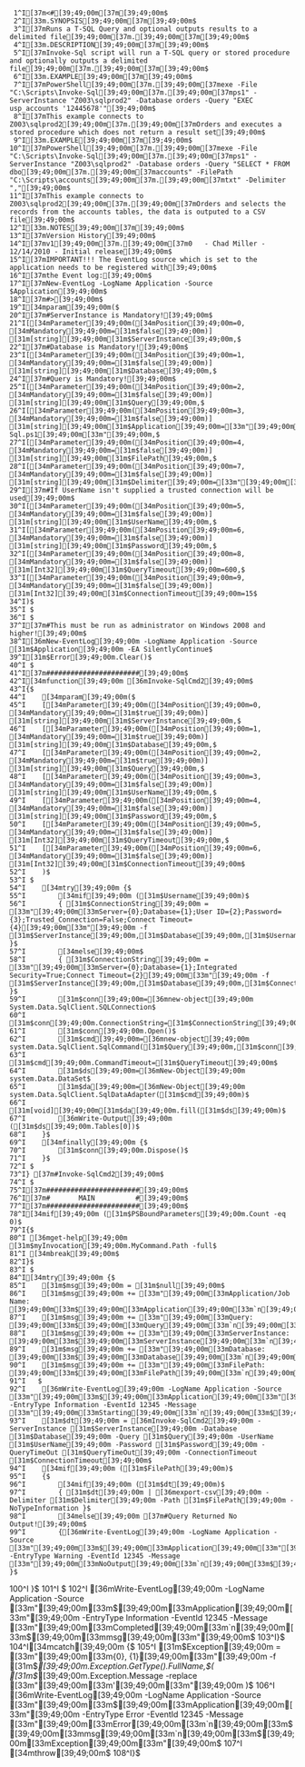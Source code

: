      1^I[37m<#[39;49;00m[37m[39;49;00m$
     2^I[33m.SYNOPSIS[39;49;00m[37m[39;49;00m$
     3^I[37mRuns a T-SQL Query and optional outputs results to a delimited file[39;49;00m[37m.[39;49;00m[37m[39;49;00m$
     4^I[33m.DESCRIPTION[39;49;00m[37m[39;49;00m$
     5^I[37mInvoke-Sql script will run a T-SQL query or stored procedure and optionally outputs a delimited file[39;49;00m[37m.[39;49;00m[37m[39;49;00m$
     6^I[33m.EXAMPLE[39;49;00m[37m[39;49;00m$
     7^I[37mPowerShell[39;49;00m[37m.[39;49;00m[37mexe -File "C:\Scripts\Invoke-Sql[39;49;00m[37m.[39;49;00m[37mps1" -ServerInstance "Z003\sqlprod2" -Database orders -Query "EXEC usp_accounts '12445678'"[39;49;00m$
     8^I[37mThis example connects to Z003\sqlprod2[39;49;00m[37m.[39;49;00m[37mOrders and executes a stored procedure which does not return a result set[39;49;00m$
     9^I[33m.EXAMPLE[39;49;00m[37m[39;49;00m$
    10^I[37mPowerShell[39;49;00m[37m.[39;49;00m[37mexe -File "C:\Scripts\Invoke-Sql[39;49;00m[37m.[39;49;00m[37mps1" -ServerInstance "Z003\sqlprod2" -Database orders -Query "SELECT * FROM dbo[39;49;00m[37m.[39;49;00m[37maccounts" -FilePath "C:\Scripts\accounts[39;49;00m[37m.[39;49;00m[37mtxt" -Delimiter ","[39;49;00m$
    11^I[37mThis example connects to Z003\sqlprod2[39;49;00m[37m.[39;49;00m[37mOrders and selects the records from the accounts tables, the data is outputed to a CSV file[39;49;00m$
    12^I[33m.NOTES[39;49;00m[37m[39;49;00m$
    13^I[37mVersion History[39;49;00m$
    14^I[37mv1[39;49;00m[37m.[39;49;00m[37m0   - Chad Miller - 12/14/2010 - Initial release[39;49;00m$
    15^I[37mIMPORTANT!!! The EventLog source which is set to the application needs to be registered with[39;49;00m$
    16^I[37mthe Event log:[39;49;00m$
    17^I[37mNew-EventLog -LogName Application -Source  $Application[39;49;00m$
    18^I[37m#>[39;49;00m$
    19^I[34mparam[39;49;00m($
    20^I[37m#ServerInstance is Mandatory![39;49;00m$
    21^I[[34mParameter[39;49;00m([34mPosition[39;49;00m=0, [34mMandatory[39;49;00m=[31m$false[39;49;00m)] [31m[string][39;49;00m[31m$ServerInstance[39;49;00m,$
    22^I[37m#Database is Mandatory![39;49;00m$
    23^I[[34mParameter[39;49;00m([34mPosition[39;49;00m=1, [34mMandatory[39;49;00m=[31m$false[39;49;00m)] [31m[string][39;49;00m[31m$Database[39;49;00m,$
    24^I[37m#Query is Mandatory![39;49;00m$
    25^I[[34mParameter[39;49;00m([34mPosition[39;49;00m=2, [34mMandatory[39;49;00m=[31m$false[39;49;00m)] [31m[string][39;49;00m[31m$Query[39;49;00m,$
    26^I[[34mParameter[39;49;00m([34mPosition[39;49;00m=3, [34mMandatory[39;49;00m=[31m$false[39;49;00m)] [31m[string][39;49;00m[31m$Application[39;49;00m=[33m"[39;49;00m[33mInvoke-Sql.ps1[39;49;00m[33m"[39;49;00m,$
    27^I[[34mParameter[39;49;00m([34mPosition[39;49;00m=4, [34mMandatory[39;49;00m=[31m$false[39;49;00m)] [31m[string][39;49;00m[31m$FilePath[39;49;00m,$
    28^I[[34mParameter[39;49;00m([34mPosition[39;49;00m=7, [34mMandatory[39;49;00m=[31m$false[39;49;00m)] [31m[string][39;49;00m[31m$Delimiter[39;49;00m=[33m"[39;49;00m[33m|[39;49;00m[33m"[39;49;00m,$
    29^I[37m#If UserName isn't supplied a trusted connection will be used[39;49;00m$
    30^I[[34mParameter[39;49;00m([34mPosition[39;49;00m=5, [34mMandatory[39;49;00m=[31m$false[39;49;00m)] [31m[string][39;49;00m[31m$UserName[39;49;00m,$
    31^I[[34mParameter[39;49;00m([34mPosition[39;49;00m=6, [34mMandatory[39;49;00m=[31m$false[39;49;00m)] [31m[string][39;49;00m[31m$Password[39;49;00m,$
    32^I[[34mParameter[39;49;00m([34mPosition[39;49;00m=8, [34mMandatory[39;49;00m=[31m$false[39;49;00m)] [31m[Int32][39;49;00m[31m$QueryTimeout[39;49;00m=600,$
    33^I[[34mParameter[39;49;00m([34mPosition[39;49;00m=9, [34mMandatory[39;49;00m=[31m$false[39;49;00m)] [31m[Int32][39;49;00m[31m$ConnectionTimeout[39;49;00m=15$
    34^I)$
    35^I $
    36^I $
    37^I[37m#This must be run as administrator on Windows 2008 and higher![39;49;00m$
    38^I[36mNew-EventLog[39;49;00m -LogName Application -Source [31m$Application[39;49;00m -EA SilentlyContinue$
    39^I[31m$Error[39;49;00m.Clear()$
    40^I $
    41^I[37m#######################[39;49;00m$
    42^I[34mfunction[39;49;00m [36mInvoke-SqlCmd2[39;49;00m$
    43^I{$
    44^I    [34mparam[39;49;00m($
    45^I    [[34mParameter[39;49;00m([34mPosition[39;49;00m=0, [34mMandatory[39;49;00m=[31m$true[39;49;00m)] [31m[string][39;49;00m[31m$ServerInstance[39;49;00m,$
    46^I    [[34mParameter[39;49;00m([34mPosition[39;49;00m=1, [34mMandatory[39;49;00m=[31m$true[39;49;00m)] [31m[string][39;49;00m[31m$Database[39;49;00m,$
    47^I    [[34mParameter[39;49;00m([34mPosition[39;49;00m=2, [34mMandatory[39;49;00m=[31m$true[39;49;00m)] [31m[string][39;49;00m[31m$Query[39;49;00m,$
    48^I    [[34mParameter[39;49;00m([34mPosition[39;49;00m=3, [34mMandatory[39;49;00m=[31m$false[39;49;00m)] [31m[string][39;49;00m[31m$UserName[39;49;00m,$
    49^I    [[34mParameter[39;49;00m([34mPosition[39;49;00m=4, [34mMandatory[39;49;00m=[31m$false[39;49;00m)] [31m[string][39;49;00m[31m$Password[39;49;00m,$
    50^I    [[34mParameter[39;49;00m([34mPosition[39;49;00m=5, [34mMandatory[39;49;00m=[31m$false[39;49;00m)] [31m[Int32][39;49;00m[31m$QueryTimeout[39;49;00m,$
    51^I    [[34mParameter[39;49;00m([34mPosition[39;49;00m=6, [34mMandatory[39;49;00m=[31m$false[39;49;00m)] [31m[Int32][39;49;00m[31m$ConnectionTimeout[39;49;00m$
    52^I    )$
    53^I $
    54^I    [34mtry[39;49;00m {$
    55^I        [34mif[39;49;00m ([31m$Username[39;49;00m)$
    56^I        { [31m$ConnectionString[39;49;00m = [33m"[39;49;00m[33mServer={0};Database={1};User ID={2};Password={3};Trusted_Connection=False;Connect Timeout={4}[39;49;00m[33m"[39;49;00m -f [31m$ServerInstance[39;49;00m,[31m$Database[39;49;00m,[31m$Username[39;49;00m,[31m$Password[39;49;00m,[31m$ConnectionTimeout[39;49;00m }$
    57^I        [34melse[39;49;00m$
    58^I        { [31m$ConnectionString[39;49;00m = [33m"[39;49;00m[33mServer={0};Database={1};Integrated Security=True;Connect Timeout={2}[39;49;00m[33m"[39;49;00m -f [31m$ServerInstance[39;49;00m,[31m$Database[39;49;00m,[31m$ConnectionTimeout[39;49;00m }$
    59^I        [31m$conn[39;49;00m=[36mnew-object[39;49;00m System.Data.SqlClient.SQLConnection$
    60^I        [31m$conn[39;49;00m.ConnectionString=[31m$ConnectionString[39;49;00m$
    61^I        [31m$conn[39;49;00m.Open()$
    62^I        [31m$cmd[39;49;00m=[36mnew-object[39;49;00m system.Data.SqlClient.SqlCommand([31m$Query[39;49;00m,[31m$conn[39;49;00m)$
    63^I        [31m$cmd[39;49;00m.CommandTimeout=[31m$QueryTimeout[39;49;00m$
    64^I        [31m$ds[39;49;00m=[36mNew-Object[39;49;00m system.Data.DataSet$
    65^I        [31m$da[39;49;00m=[36mNew-Object[39;49;00m system.Data.SqlClient.SqlDataAdapter([31m$cmd[39;49;00m)$
    66^I        [31m[void][39;49;00m[31m$da[39;49;00m.fill([31m$ds[39;49;00m)$
    67^I        [36mWrite-Output[39;49;00m ([31m$ds[39;49;00m.Tables[0])$
    68^I    }$
    69^I    [34mfinally[39;49;00m {$
    70^I        [31m$conn[39;49;00m.Dispose()$
    71^I    }$
    72^I $
    73^I} [37m#Invoke-SqlCmd2[39;49;00m$
    74^I $
    75^I[37m#######################[39;49;00m$
    76^I[37m#       MAIN          #[39;49;00m$
    77^I[37m#######################[39;49;00m$
    78^I[34mif[39;49;00m ([31m$PSBoundParameters[39;49;00m.Count -eq 0)$
    79^I{$
    80^I [36mget-help[39;49;00m [31m$myInvocation[39;49;00m.MyCommand.Path -full$
    81^I [34mbreak[39;49;00m$
    82^I}$
    83^I $
    84^I[34mtry[39;49;00m {$
    85^I    [31m$msg[39;49;00m = [31m$null[39;49;00m$
    86^I    [31m$msg[39;49;00m += [33m"[39;49;00m[33mApplication/Job Name: [39;49;00m[33m$[39;49;00m[33mApplication[39;49;00m[33m`n[39;49;00m[33m"[39;49;00m$
    87^I    [31m$msg[39;49;00m += [33m"[39;49;00m[33mQuery: [39;49;00m[33m$[39;49;00m[33mQuery[39;49;00m[33m`n[39;49;00m[33m"[39;49;00m$
    88^I    [31m$msg[39;49;00m += [33m"[39;49;00m[33mServerInstance: [39;49;00m[33m$[39;49;00m[33mServerInstance[39;49;00m[33m`n[39;49;00m[33m"[39;49;00m$
    89^I    [31m$msg[39;49;00m += [33m"[39;49;00m[33mDatabase: [39;49;00m[33m$[39;49;00m[33mDatabase[39;49;00m[33m`n[39;49;00m[33m"[39;49;00m$
    90^I    [31m$msg[39;49;00m += [33m"[39;49;00m[33mFilePath: [39;49;00m[33m$[39;49;00m[33mFilePath[39;49;00m[33m`n[39;49;00m[33m"[39;49;00m$
    91^I   $
    92^I    [36mWrite-EventLog[39;49;00m -LogName Application -Source [33m"[39;49;00m[33m$[39;49;00m[33mApplication[39;49;00m[33m"[39;49;00m -EntryType Information -EventId 12345 -Message [33m"[39;49;00m[33mStarting[39;49;00m[33m`n[39;49;00m[33m$[39;49;00m[33mmsg[39;49;00m[33m"[39;49;00m$
    93^I    [31m$dt[39;49;00m = [36mInvoke-SqlCmd2[39;49;00m -ServerInstance [31m$ServerInstance[39;49;00m -Database [31m$Database[39;49;00m -Query [31m$Query[39;49;00m -UserName [31m$UserName[39;49;00m -Password [31m$Password[39;49;00m -QueryTimeOut [31m$QueryTimeOut[39;49;00m -ConnectionTimeout [31m$ConnectionTimeout[39;49;00m$
    94^I    [34mif[39;49;00m ([31m$FilePath[39;49;00m)$
    95^I    {$
    96^I        [34mif[39;49;00m ([31m$dt[39;49;00m)$
    97^I        { [31m$dt[39;49;00m | [36mexport-csv[39;49;00m -Delimiter [31m$Delimiter[39;49;00m -Path [31m$FilePath[39;49;00m -NoTypeInformation }$
    98^I        [34melse[39;49;00m [37m#Query Returned No Output![39;49;00m$
    99^I        {[36mWrite-EventLog[39;49;00m -LogName Application -Source [33m"[39;49;00m[33m$[39;49;00m[33mApplication[39;49;00m[33m"[39;49;00m -EntryType Warning -EventId 12345 -Message [33m"[39;49;00m[33mNoOutput[39;49;00m[33m`n[39;49;00m[33m$[39;49;00m[33mmsg[39;49;00m[33m"[39;49;00m }$
   100^I    }$
   101^I $
   102^I    [36mWrite-EventLog[39;49;00m -LogName Application -Source [33m"[39;49;00m[33m$[39;49;00m[33mApplication[39;49;00m[33m"[39;49;00m -EntryType Information -EventId 12345 -Message [33m"[39;49;00m[33mCompleted[39;49;00m[33m`n[39;49;00m[33m$[39;49;00m[33mmsg[39;49;00m[33m"[39;49;00m$
   103^I}$
   104^I[34mcatch[39;49;00m {$
   105^I    [31m$Exception[39;49;00m = [33m"[39;49;00m[33m{0}, {1}[39;49;00m[33m"[39;49;00m -f  [31m$_[39;49;00m.Exception.GetType().FullName,$( [31m$_[39;49;00m.Exception.Message -replace [33m"[39;49;00m[33m'[39;49;00m[33m"[39;49;00m )$
   106^I    [36mWrite-EventLog[39;49;00m -LogName Application -Source [33m"[39;49;00m[33m$[39;49;00m[33mApplication[39;49;00m[33m"[39;49;00m -EntryType Error -EventId 12345 -Message [33m"[39;49;00m[33mError[39;49;00m[33m`n[39;49;00m[33m$[39;49;00m[33mmsg[39;49;00m[33m`n[39;49;00m[33m$[39;49;00m[33mException[39;49;00m[33m"[39;49;00m$
   107^I    [34mthrow[39;49;00m$
   108^I}$
